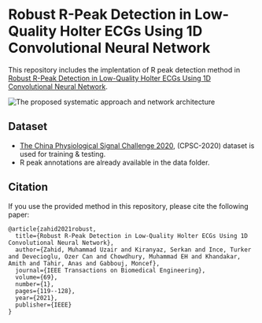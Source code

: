 # Robust R-Peak Detection in Low-Quality Holter ECGs Using 1D Convolutional Neural Network

This repository includes the implentation of R peak detection method in [Robust R-Peak Detection in Low-Quality Holter ECGs Using 1D Convolutional Neural Network](https://ieeexplore.ieee.org/abstract/document/9451595).

![The proposed systematic approach and network architecture](https://user-images.githubusercontent.com/43520052/162128277-43fef402-38c6-4bdd-b198-2ca117a7fae7.png)


## Dataset

- [The China Physiological Signal Challenge 2020](http://2020.icbeb.org/CSPC2020), (CPSC-2020) dataset is used for training & testing.
- R peak annotations are already available in the data folder.

## Citation

If you use the provided method in this repository, please cite the following paper:

```
@article{zahid2021robust,
  title={Robust R-Peak Detection in Low-Quality Holter ECGs Using 1D Convolutional Neural Network},
  author={Zahid, Muhammad Uzair and Kiranyaz, Serkan and Ince, Turker and Devecioglu, Ozer Can and Chowdhury, Muhammad EH and Khandakar, Amith and Tahir, Anas and Gabbouj, Moncef},
  journal={IEEE Transactions on Biomedical Engineering},
  volume={69},
  number={1},
  pages={119--128},
  year={2021},
  publisher={IEEE}
}
```
